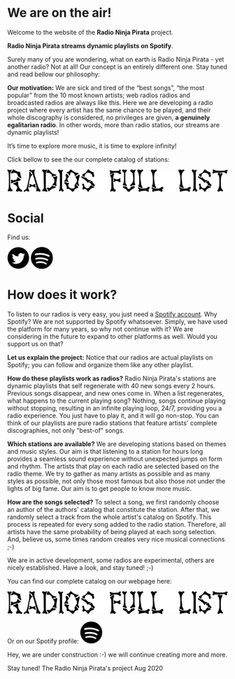 # We are on the air!

Welcome to the website of the **Radio Ninja Pirata** project.

**Radio Ninja Pirata streams dynamic playlists on Spotify**.

Surely many of you are wondering, what on earth is Radio Ninja Pirata - yet another radio? Not at all! Our concept is an entirely different one. Stay tuned and read bellow our philosophy:

**Our motivation:** We are sick and tired of the “best songs”, “the most popular” from the 10 most known artists; web radios radios and broadcasted radios are always like this. Here we are developing a radio project where every artist has the same chance to be played, and their whole discography is considered, no privileges are given, **a genuinely egalitarian radio**. In other words, more than radio statios, our streams are dynamic playlists!

It’s time to explore more music, it is time to explore infinity!

Click bellow to see the our complete catalog of stations:

<a href="radios.html"><img src="assets/radios_button.png" alt="radiobutton" /></a>

# Social

Find us:

<a href="https://twitter.com/RNinjaPirata" target="_blank"><img src="assets/twitter_button.png" alt="twitter" height="50" width="50" /></a> <a href="https://open.spotify.com/user/pagbz485dhfowwiza5wc9cwh8?si=XVuH5a3NQ8Ohft-yPC5XBA" target="_blank"><img src="assets/spotify_button.png" alt="spotify" height="50" width="50" /></a>

# How does it work?

To listen to our radios is very easy, you just need a [Spotify account](https://www.spotify.com). Why Spotify? We are not supported by Spotify whatsoever. Simply, we have used the platform for many years, so why not continue with it? We are considering in the future to expand to other platforms as well. Would you support us on that?

**Let us explain the project:** Notice that our radios are actual playlists on Spotify; you can follow and organize them like any other playlist.

**How do these playlists work as radios?** Radio Ninja Pirata's stations are dynamic playlists that self regenerate with 40 new songs every 2 hours. Previous songs disappear, and new ones come in. When a list regenerates, what happens to the current playing song? Nothing, songs continue playing without stopping, resulting in an infinite playing loop, 24/7, providing you a radio experience. You just have to play it, and it will go non-stop. You can think of our playlists are pure radio stations that feature artists' complete discographies, not only "best-of" songs.

**Which stations are available?** We are developing stations based on themes and music styles. Our aim is that listening to a station for hours long provides a seamless sound experience without unexpected jumps on form and rhythm. The artists that play on each radio are selected based on the radio theme. We try to gather as many artists as possible and as many styles as possible, not only those most famous but also those not under the lights of big fame. Our aim is to get people to know more music.

**How are the songs selected?** To select a song, we first randomly choose an author of the authors' catalog that constitute the station. After that, we randomly select a track from the whole artist's catalog on Spotify. This process is repeated for every song added to the radio station. Therefore, all artists have the same probability of being played at each song selection. And, believe us, some times random creates very nice musical connections ;-)

We are in active development, some radios are experimental, others are nicely established. Have a look, and stay tuned! ;-)

You can find our complete catalog on our webpage here:

<a href="radios.html"><img src="assets/radios_button.png" alt="radiobutton" /></a>

Or on our Spotify profile: <a href="https://open.spotify.com/user/pagbz485dhfowwiza5wc9cwh8?si=XVuH5a3NQ8Ohft-yPC5XBA" target="_blank"><img src="assets/spotify_button.png" alt="spotify" height="50" width="50" /></a>

Hey, we are under construction :-) we will continue creating more and more.

Stay tuned!
The Radio Ninja Pirata's project
Aug 2020
